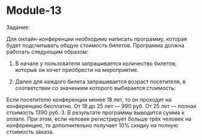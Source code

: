 # Module-13

Задание:

Для онлайн-конференции необходимо написать программу, которая будет подсчитывать общую стоимость билетов.
Программа должна работать следующим образом:

1. В начале у пользователя запрашивается количество билетов, которые он хочет приобрести на мероприятие.

2. Далее для каждого билета запрашивается возраст посетителя, в соответствии со значением которого выбирается стоимость:

Если посетителю конференции менее 18 лет, то он проходит на конференцию бесплатно.
От 18 до 25 лет — 990 руб.
От 25 лет — полная стоимость 1390 руб.
3. В результате программы выводится сумма к оплате.
При этом, если человек регистрирует больше трёх человек на конференцию,
то дополнительно получает 10% скидку на полную стоимость заказа.
